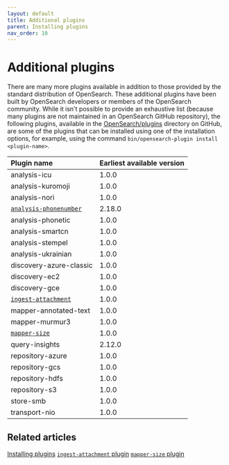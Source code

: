 ```yaml
---
layout: default
title: Additional plugins
parent: Installing plugins
nav_order: 10
---
```


# Additional plugins

There are many more plugins available in addition to those provided by the standard distribution of OpenSearch. These additional plugins have been built by OpenSearch developers or members of the OpenSearch community. While it isn't possible to provide an exhaustive list (because many plugins are not maintained in an OpenSearch GitHub repository), the following plugins, available in the [OpenSearch/plugins](https://github.com/opensearch-project/OpenSearch/tree/main/plugins) directory on GitHub, are some of the plugins that can be installed using one of the installation options, for example, using the command `bin/opensearch-plugin install <plugin-name>`.

| Plugin name                                                                                                            | Earliest available version |
|:-----------------------------------------------------------------------------------------------------------------------|:---------------------------|
| analysis-icu                                                                                                           | 1.0.0                      |
| analysis-kuromoji                                                                                                      | 1.0.0                      |
| analysis-nori                                                                                                          | 1.0.0                      |
| [`analysis-phonenumber`]({{site.url}}{{site.baseurl}}/analyzers/supported-analyzers/phone-analyzers/)                  | 2.18.0                     |
| analysis-phonetic                                                                                                      | 1.0.0                      |
| analysis-smartcn                                                                                                       | 1.0.0                      |
| analysis-stempel                                                                                                       | 1.0.0                      |
| analysis-ukrainian                                                                                                     | 1.0.0                      |
| discovery-azure-classic                                                                                                | 1.0.0                      |
| discovery-ec2                                                                                                          | 1.0.0                      |
| discovery-gce                                                                                                          | 1.0.0                      |
| [`ingest-attachment`]({{site.url}}{{site.baseurl}}/install-and-configure/additional-plugins/ingest-attachment-plugin/) | 1.0.0                      |
| mapper-annotated-text                                                                                                  | 1.0.0                      |
| mapper-murmur3                                                                                                         | 1.0.0                      |
| [`mapper-size`]({{site.url}}{{site.baseurl}}/install-and-configure/additional-plugins/mapper-size-plugin/)             | 1.0.0                      |
| query-insights                                                                                                         | 2.12.0                     |
| repository-azure                                                                                                       | 1.0.0                      |
| repository-gcs                                                                                                         | 1.0.0                      |
| repository-hdfs                                                                                                        | 1.0.0                      |
| repository-s3                                                                                                          | 1.0.0                      |
| store-smb                                                                                                              | 1.0.0                      |
| transport-nio                                                                                                          | 1.0.0                      |

## Related articles

[Installing plugins]({{site.url}}{{site.baseurl}}/install-and-configure/plugins/)
[`ingest-attachment` plugin]({{site.url}}{{site.baseurl}}/install-and-configure/additional-plugins/ingest-attachment-plugin/)
[`mapper-size` plugin]({{site.url}}{{site.baseurl}}/install-and-configure/additional-plugins/mapper-size-plugin/)
